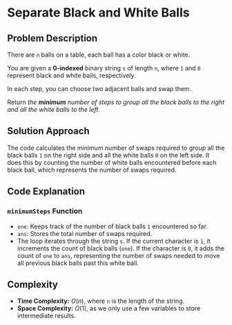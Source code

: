 # Separate Black and White Balls

## Problem Description

There are `n` balls on a table, each ball has a color black or white.

You are given a **0-indexed** binary string `s` of length `n`, where `1` and `0` represent black and white balls, respectively.

In each step, you can choose two adjacent balls and swap them.

Return *the **minimum** number of steps to group all the black balls to the right and all the white balls to the left*.

## Solution Approach

The code calculates the minimum number of swaps required to group all the black balls `1` on the right side and all the white balls `0` on the left side. It does this by counting the number of white balls encountered before each black ball, which represents the number of swaps required.

## Code Explanation

### `minimumSteps` Function

- `one`: Keeps track of the number of black balls `1` encountered so far.
- `ans`: Stores the total number of swaps required.
- The loop iterates through the string `s`. If the current character is `1`, it increments the count of black balls (`one`). If the character is `0`, it adds the count of `one` to `ans`, representing the number of swaps needed to move all previous black balls past this white ball.

## Complexity

- **Time Complexity:** $O(n)$, where `n` is the length of the string.
- **Space Complexity:** $O(1)$, as we only use a few variables to store intermediate results.
